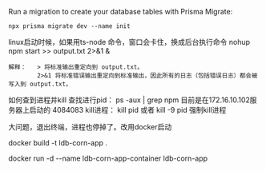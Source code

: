 
Run a migration to create your database tables with Prisma Migrate:

    npx prisma migrate dev --name init


linux启动时候，如果用ts-node 命令，窗口会卡住，换成后台执行命令
   nohup npm start >> output.txt 2>&1 &

    解释：   > 将标准输出重定向到 output.txt。
            2>&1 将标准错误输出重定向到标准输出，因此所有的日志（包括错误日志）都会被写入到 output.txt。 

如何查到进程并kill
    查找进行pid：  ps -aux | grep npm                目前是在172.16.10.102服务器上启动的  4084083
    kill进程： kill pid    或者 kill -9 pid  强制kill进程



大问题，退出终端，进程也停掉了。改用docker启动

docker build -t ldb-corn-app .

docker run -d --name ldb-corn-app-container ldb-corn-app